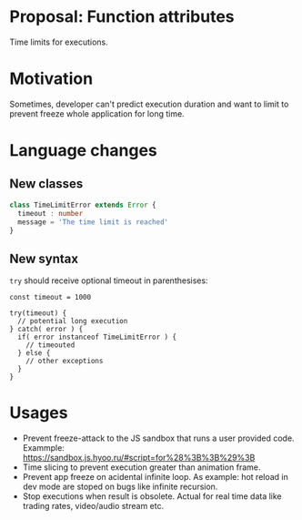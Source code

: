 # Proposal: Function attributes

Time limits for executions.

# Motivation

Sometimes, developer can't predict execution duration and want to limit to prevent freeze whole application for long time.

# Language changes

## New classes

```typescript
class TimeLimitError extends Error {
  timeout : number
  message = 'The time limit is reached'
}
```

## New syntax

`try` should receive optional timeout in parenthesises:

```
const timeout = 1000

try(timeout) {
  // potential long execution
} catch( error ) {
  if( error instanceof TimeLimitError ) {
    // timeouted
  } else {
    // other exceptions
  }
}
```

# Usages

- Prevent freeze-attack to the JS sandbox that runs a user provided code. Exammple: https://sandbox.js.hyoo.ru/#script=for%28%3B%3B%29%3B
- Time slicing to prevent execution greater than animation frame.
- Prevent app freeze on acidental infinite loop. As example: hot reload in dev mode are stoped on bugs like infinite recursion.
- Stop executions when result is obsolete. Actual for real time data like trading rates, video/audio stream etc.
